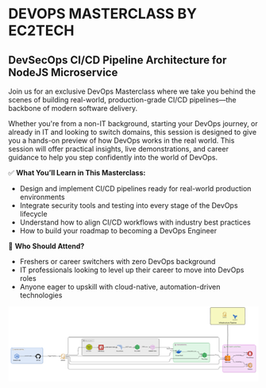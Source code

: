 # DEVOPS MASTERCLASS BY EC2TECH

## DevSecOps CI/CD Pipeline Architecture for NodeJS Microservice

Join us for an exclusive DevOps Masterclass where we take you behind the scenes of building real-world, production-grade CI/CD pipelines—the backbone of modern software delivery.

Whether you're from a non-IT background, starting your DevOps journey, or already in IT and looking to switch domains, this session is designed to give you a hands-on preview of how DevOps works in the real world. This session will offer practical insights, live demonstrations, and career guidance to help you step confidently into the world of DevOps.

✅ **What You’ll Learn in This Masterclass:**

- Design and implement CI/CD pipelines ready for real-world production environments  
- Integrate security tools and testing into every stage of the DevOps lifecycle  
- Understand how to align CI/CD workflows with industry best practices  
- How to build your roadmap to becoming a DevOps Engineer  

🎯 **Who Should Attend?**

- Freshers or career switchers with zero DevOps background  
- IT professionals looking to level up their career to move into DevOps roles  
- Anyone eager to upskill with cloud-native, automation-driven technologies  



![Masterclass Poster](./imgs/devops-masterclass.png)
